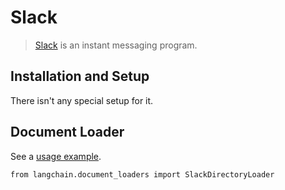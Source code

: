 Slack
=====

> [Slack](https://slack.com/) is an instant messaging program.

Installation and Setup[](#installation-and-setup "Direct link to Installation and Setup")
------------------------------------------------------------------------------------------

There isn't any special setup for it.

Document Loader[](#document-loader "Direct link to Document Loader")
---------------------------------------------------------------------

See a [usage example](/docs/integrations/document_loaders/slack).

    from langchain.document_loaders import SlackDirectoryLoader
